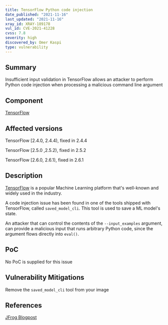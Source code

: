```yaml
---
title: TensorFlow Python code injection
date_published: "2021-11-16"
last_updated: "2021-11-16"
xray_id: XRAY-189178
vul_id: CVE-2021-41228
cvss: 7.8
severity: high
discovered_by: Omer Kaspi
type: vulnerability
---
```

## Summary
Insufficient input validation in TensorFlow allows an attacker to perform Python code injection when processing a malicious command line argument

## Component

[TensorFlow](https://github.com/tensorflow/tensorflow)

## Affected versions

TensorFlow [2.4.0, 2.4.4), fixed in 2.4.4

TensorFlow [2.5.0 ,2.5.2), fixed in 2.5.2

TensorFlow [2.6.0, 2.6.1), fixed in 2.6.1

## Description

[TensorFlow](https://github.com/tensorflow/tensorflow) is a popular Machine Learning platform that's well-known and widely used in the industry.

A code injection issue has been found in one of the tools shipped with TensorFlow, called `saved_model_cli`. This tool is used to save a ML model's state.

An attacker that can control the contents of the `--input_examples` argument, can provide a malicious input that runs arbitrary Python code, since the argument flows directly into `eval()`.

## PoC

No PoC is supplied for this issue

## Vulnerability Mitigations

Remove the `saved_model_cli` tool from your image

## References

[JFrog Blogpost](https://jfrog.com/blog/tensorflow-python-code-injection-more-eval-woes/)
